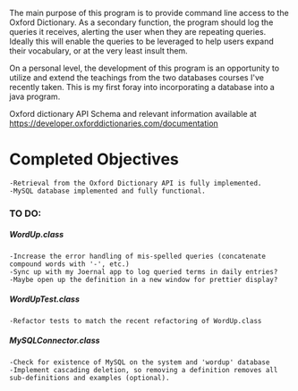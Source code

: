 The main purpose of this program is to provide command line access to the Oxford Dictionary.
As a secondary function, the program should log the queries it receives, alerting the user when they are repeating queries.
Ideally this will enable the queries to be leveraged to help users expand their vocabulary, or at the very least insult them.

On a personal level, the development of this program is an opportunity to utilize and extend the teachings from the two databases courses I've recently taken.
This is my first foray into incorporating a database into a java program.

Oxford dictionary API Schema and relevant information available at https://developer.oxforddictionaries.com/documentation 


<h1>Completed Objectives</h1>

    -Retrieval from the Oxford Dictionary API is fully implemented.
    -MySQL database implemented and fully functional.



<h3>TO DO:</h3>
<h5>WordUp.class</h5>
    
    -Increase the error handling of mis-spelled queries (concatenate compound words with '-', etc.)
    -Sync up with my Joernal app to log queried terms in daily entries?
    -Maybe open up the definition in a new window for prettier display?
    
<h5>WordUpTest.class</h5>
    
    -Refactor tests to match the recent refactoring of WordUp.class 

<h5>MySQLConnector.class</h5>
    
    -Check for existence of MySQL on the system and 'wordup' database
    -Implement cascading deletion, so removing a definition removes all sub-definitions and examples (optional).
